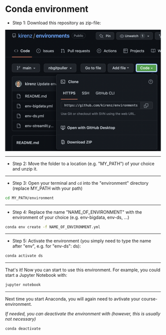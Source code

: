 # Conda environment

- Step 1: Download this repository as zip-file:

![](download.png)

---

- Step 2: Move the folder to a location (e.g. "MY_PATH") of your choice and unzip it.

---

- Step 3: Open your terminal and `cd` into the "environment" directory (replace MY_PATH with your path)

```bash
cd MY_PATH/environment
```

---

- Step 4: Replace the name "NAME_OF_ENVIRONMENT" with the environment of your choice (e.g. env-bigdata, env-ds, ...) 

```bash
conda env create -f NAME_OF_ENVIRONMENT.yml
```

---

- Step 5: Activate the environment (you simply need to type the name after "env", e.g. for "env-ds": ds):


```bash
conda activate ds
```

---

That's it! Now you can start to use this environment. For example, you could start a Jupyter Notebook with:

```bash
jupyter notebook
```

---

Next time you start Anaconda, you will again need to avtivate your course-environment.


*If needed, you can deactivate the environment with (however, this is usually not necessary)* 

```bash
conda deactivate
```
